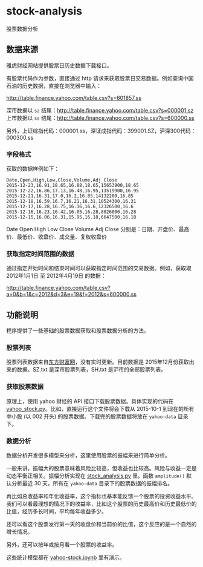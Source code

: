 # stock-analysis

股票数据分析

## 数据来源

雅虎财经网站提供股票日历史数据下载接口。

有股票代码作为参数，直接通过 http 请求来获取股票日交易数据。例如查询中国石油的历史数据，直接在浏览器中输入：

http://table.finance.yahoo.com/table.csv?s=601857.ss

深市数据以 `sz` 结尾：http://table.finance.yahoo.com/table.csv?s=000001.sz
上市数据以 `ss` 结尾：http://table.finance.yahoo.com/table.csv?s=600000.ss

另外，上证综指代码：000001.ss，深证成指代码：399001.SZ，沪深300代码：000300.ss

### 字段格式

获取的数据样例如下：

```
Date,Open,High,Low,Close,Volume,Adj Close
2015-12-23,16.91,18.65,16.88,18.65,15653900,18.65
2015-12-22,16.86,17.13,16.48,16.95,13519900,16.95
2015-12-21,16.31,17.0,16.2,16.85,14132200,16.85
2015-12-18,16.59,16.7,16.21,16.31,10524300,16.31
2015-12-17,16.28,16.75,16.16,16.6,12326500,16.6
2015-12-16,16.23,16.42,16.05,16.28,8026000,16.28
2015-12-15,16.06,16.31,15.95,16.18,6647500,16.18
```

Date Open High Low Close Volume Adj Close 分别是：日期、开盘价、最高价、最低价、收盘价、成交量、复权收盘价

### 获取指定时间范围的数据

通过指定开始时间和结束时间可以获取指定时间范围的交易数据。例如，获取取 2012年1月1日 至 2012年4月19日 的数据：

http://table.finance.yahoo.com/table.csv?a=0&b=1&c=2012&d=3&e=19&f=2012&s=600000.ss

## 功能说明

程序提供了一些基础的股票数据获取和股票数据分析的方法。

### 股票列表

股票列表数据来自[东方财富网](http://quote.eastmoney.com/stocklist.html)，没有实时更新。目前数据是 2015年12月份获取出来的数据。SZ.txt 是深市股票列表，SH.txt 是沪市的全部股票列表。

### 获取股票数据

原理上，使用 yahoo 财经的 API 接口下载股票数据。具体实现的代码在 [yahoo_stock.py](https://github.com/kamidox/stock-analysis/blob/master/yahoo_stock.py)。比如，直接运行这个文件将会下载从 2015-10-1 到现在的所有中小股 (以 002 开头) 的股票数据。下载完的股票数据将放在 `yahoo-data` 目录下。

### 数据分析

数据分析开发很多模型来分析，这里使用股票的振幅来进行简单分析。

一般来讲，振幅大的股票意味着风险比较高，但收益也比较高。风险与收益一定是动态平衡正相关。振幅分析实现在 [stock_analysis.py](https://github.com/kamidox/stock-analysis/blob/master/stock_analysis.py) 里。函数 `amplitude()` 默认分析最近 30 天，所有在 `yahoo-data` 目录下的股票数据的振幅排名。

再比如总收益率和年化收益率，这个指标也基本能反馈一个股票的投资收益水平。我们可以看最理想的情况下的收益率，比如这个股票的历史最高价和历史最低价的比值，经历多长时间，平均每年收益多少。

还可以看这个股票发行第一天的收盘价和当前价的比值，这个反应的是一个自然的增长情况。

另外，还可以按年或按月看一个股票的收益率。

这些统计模型都在 [yahoo-stock.ipynb](https://github.com/kamidox/stock-analysis/blob/master/yahoo-stock.ipynb) 里有演示。

